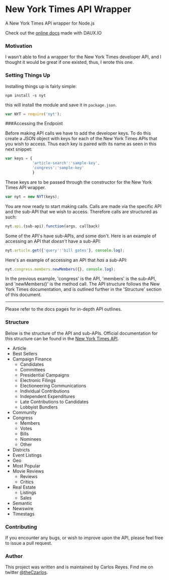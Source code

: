 New York Times API Wrapper
==========================
A New York Times API wrapper for Node.js

Check out the [online docs](http://czarlos.github.io/nyt/) made with DAUX.IO

### Motivation
I wasn't able to find a wrapper for the New York Times
developer API, and I thought it would be great if one existed,
thus, I wrote this one.

### Setting Things Up

Installing things up is fairly simple:

```
npm install -s nyt
```

this will install the module and save it in `package.json`. 


```javascript
var NYT = require('nyt');
```

###Accessing the Endpoint

Before making API calls we have to add the developer keys.
To do this create a JSON object with keys for each of the New 
York Times APIs that you wish to access. Thus each key is paired
with its name as seen in this next snippet:

```javascript
var keys = {
            'article-search':'sample-key',
            'congress':'sample-key'
            }
```

These keys are to be passed through the constructor for the New
York Times API wrapper.

```javascript
var nyt = new NYT(keys);
```

You are now ready to start making calls.
Calls are made via the specific API and the sub-API that we wish
to access. Therefore calls are structured as such:

```javascript
nyt.api.(sub-api).function(args, callback)
```
Some of the API's have sub-APIs, and some don't.
Here is an example of accessing an API that *doesn't* have a
sub-API:

```javascript
nyt.article.get({'query':'bill gates'}, console.log); 
```

Here's an example of accessing an API that *has* a sub-API:

```javascript
nyt.congress.members.newMembers({}, console.log);
```

In the previous example, 'congress' is the API, 'members'
is the sub-API, and 'newMembers()' is the method call. The API
structure follows the New York Times documentation, and is outlined
further in the 'Structure' section of this document.

---

Please refer to the docs pages for in-depth API outlines.

### Structure

Below is the structure of the API and sub-APIs. Official documentation
for this structure can be found in the 
[New York Times API](http://developer.nytimes.com/io-docs).

- Article
- Best Sellers
- Campaign Finance
  - Candidates
  - Committees
  - Presidential Campaigns
  - Electronic Filings
  - Electioneering Communications
  - Individual Contributions
  - Independent Expenditures
  - Late Contributions to Candidates
  - Lobbyist Bundlers
- Community
- Congress
  - Members
  - Votes
  - Bills
  - Nominees
  - Other
- Districts
- Event Listings
- Geo
- Most Popular
- Movie Reviews
  - Reviews
  - Critics
- Real Estate
  - Listings
  - Sales
- Semantic
- Newswire
- Timestags

### Contributing

If you encounter any bugs, or wish to improve upon the API, please feel
free to issue a pull request.

### Author

This project was written and is maintained by Carlos Reyes. Find me on
twitter [@theCzarlos](https://twitter.com/theczarlos).


